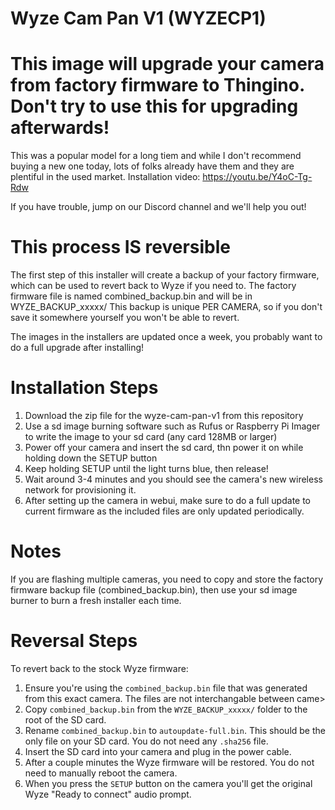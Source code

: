 # Wyze Cam Pan V1 (WYZECP1)

# This image will upgrade your camera from factory firmware to Thingino. Don't try to use this for upgrading afterwards!

This was a popular model for a long tiem and while I don't recommend buying a new one today, lots of folks already have them and they are plentiful in the used market.
Installation video: https://youtu.be/Y4oC-Tg-Rdw

If you have trouble, jump on our Discord channel and we'll help you out!

# This process IS reversible

The first step of this installer will create a backup of your factory firmware, which can be used to revert back to Wyze if you need to.
The factory firmware file is named combined_backup.bin and will be in WYZE_BACKUP_xxxxx/
This backup is unique PER CAMERA, so if you don't save it somewhere yourself you won't be able to revert.

The images in the installers are updated once a week, you probably want to do a full upgrade after installing!

# Installation Steps

1. Download the zip file for the wyze-cam-pan-v1 from this repository
2. Use a sd image burning software such as Rufus or Raspberry Pi Imager to write the image to your sd card (any card 128MB or larger)
3. Power off your camera and insert the sd card, thn power it on while holding down the SETUP button
4. Keep holding SETUP until the light turns blue, then release!
5. Wait around 3-4 minutes and you should see the camera's new wireless network for provisioning it.
6. After setting up the camera in webui, make sure to do a full update to current firmware as the included files are only updated periodically.

# Notes

If you are flashing multiple cameras, you need to copy and store the factory firmware backup file (combined_backup.bin), then use
your sd image burner to burn a fresh installer each time.

# Reversal Steps

To revert back to the stock Wyze firmware:

1. Ensure you're using the `combined_backup.bin` file that was generated from this exact camera. The files are not interchangable between came>
2. Copy `combined_backup.bin` from the `WYZE_BACKUP_xxxxx/` folder to the root of the SD card.
3. Rename `combined_backup.bin` to `autoupdate-full.bin`. This should be the only file on your SD card. You do not need any `.sha256` file.
4. Insert the SD card into your camera and plug in the power cable.
5. After a couple minutes the Wyze firmware will be restored. You do not need to manually reboot the camera.
6. When you press the `SETUP` button on the camera you'll get the original Wyze "Ready to connect" audio prompt.
